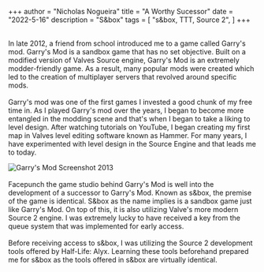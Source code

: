 +++
author = "Nicholas Nogueira"
title = "A Worthy Sucessor"
date = "2022-5-16"
description = "S&box"
tags = [
    "s&box, TTT, Source 2",
]
+++
<br>
<br>



In late 2012, a friend from school introduced me to a game called Garry's mod. Garry's Mod is a sandbox game that has no set objective. Built on a modified version of Valves Source engine, Garry's Mod is an extremely modder-friendly game. As a result, many popular mods were created which led to the creation of multiplayer servers that revolved around specific mods.
<br>
<br>
Garry's mod was one of the first games I invested a good chunk of my free time in. As I played Garry's mod over the years, I began to become more entangled in the modding scene and that's when I began to take a liking to level design. After watching tutorials on YouTube, I began creating my first map in Valves level editing software known as Hammer. For many years, I have experimented with level design in the Source Engine and that leads me to today. 

<img class="img" src="https://steamuserimages-a.akamaihd.net/ugc/509203252715650976/12A8707C78C77BE5FF67EF56C5B43D662320FA16/?imw=5000&imh=5000&ima=fit&impolicy=Letterbox&imcolor=%23000000&letterbox=false" alt="Garry's Mod Screenshot 2013">
<br>
<br>
Facepunch the game studio behind Garry's Mod is well into the development of a successor to Garry's Mod. Known as s&box, the premise of the game is identical. S&box as the name implies is a sandbox game just like Garry's Mod. On top of this, it is also utilizing Valve's more modern Source 2 engine. I was extremely lucky to have received a key from the queue system that was implemented for early access.
<br>
<br>
Before receiving access to s&box, I was utilizing the Source 2 development tools offered by Half-Life: Alyx. Learning these tools beforehand prepared me for s&box as the tools offered in s&box are virtually identical. 


